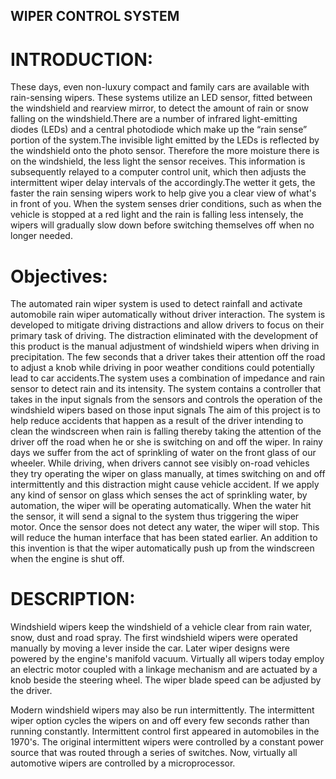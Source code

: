 ## WIPER CONTROL SYSTEM
# INTRODUCTION:
These days, even non-luxury compact and family cars are available with rain-sensing wipers. These systems utilize an LED sensor, fitted between the windshield and rearview mirror, to detect the amount of rain or snow falling on the windshield.There are a number of infrared light-emitting diodes (LEDs) and a central photodiode which make up the “rain sense” portion of the system.The invisible light emitted by the LEDs is reflected by the windshield onto the photo sensor. Therefore the more moisture there is on the windshield, the less light the sensor receives. This information is subsequently relayed to a computer control unit, which then adjusts the intermittent wiper delay intervals of the accordingly.The wetter it gets, the faster the rain sensing wipers work to help give you a clear view of what's in front of you. When the system senses drier conditions, such as when the vehicle is stopped at a red light and the rain is falling less intensely, the wipers will gradually slow down before switching themselves off when no longer needed.

# Objectives:
The automated rain wiper system is used to detect rainfall and activate automobile rain wiper automatically without driver interaction. The system is developed to mitigate driving distractions and allow drivers to focus on their primary task of driving. The distraction eliminated with the development of this product is the manual adjustment of windshield wipers when driving in precipitation. The few seconds that a driver takes their attention off the road to adjust a knob while driving in poor weather conditions could potentially lead to car accidents.The system uses a combination of impedance and rain sensor to detect rain and its intensity. The system contains a controller that takes in the input signals from the sensors and controls the operation of the windshield wipers based on those input signals The aim of this project is to help reduce accidents that happen as a result of the driver intending to clean the windscreen when rain is falling thereby taking the attention of the driver off the road when he or she is switching on and off the wiper. In rainy days we suffer from the act of sprinkling of water on the front glass of our wheeler. While driving, when drivers cannot see visibly on-road vehicles they try operating the wiper on glass manually, at times switching on and off intermittently and this distraction might cause vehicle accident. If we apply any kind of sensor on glass which senses the act of sprinkling water, by automation, the wiper will be operating automatically. When the water hit the sensor, it will send a signal to the system thus triggering the wiper motor. Once the sensor does not detect any water, the wiper will stop. This will reduce the human interface that has been stated earlier. An addition to this invention is that the wiper automatically push up from the windscreen when the engine is shut off.

# DESCRIPTION:
Windshield wipers keep the windshield of a vehicle clear from rain water, snow, dust and road spray. The first windshield wipers were operated manually by moving a lever inside the car. Later wiper designs were powered by the engine's manifold vacuum. Virtually all wipers today employ an electric motor coupled with a linkage mechanism and are actuated by a knob beside the steering wheel. The wiper blade speed can be adjusted by the driver.

Modern windshield wipers may also be run intermittently. The intermittent wiper option cycles the wipers on and off every few seconds rather than running constantly. Intermittent control first appeared in automobiles in the 1970's. The original intermittent wipers were controlled by a constant power source that was routed through a series of switches. Now, virtually all automotive wipers are controlled by a microprocessor.
